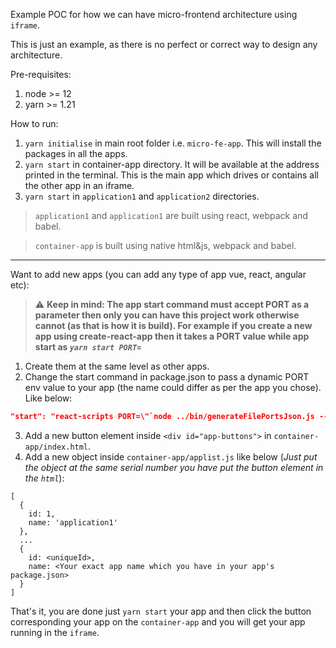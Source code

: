Example POC for how we can have micro-frontend architecture using `iframe`.


This is just an example, as there is no perfect or correct way to design any architecture.

Pre-requisites:

1. node >= 12
2. yarn >= 1.21

How to run:

1. `yarn initialise` in main root folder i.e. `micro-fe-app`. This will install the packages in all the apps.
2. `yarn start` in container-app directory. It will be available at the address printed in the terminal.
This is the main app which drives or contains all the other app in an iframe.
3. `yarn start` in `application1` and `application2` directories.

>`application1` and `application1` are built using react, webpack and babel.

>`container-app` is built using native html&js, webpack and babel.
***
Want to add new apps (you can add any type of app vue, react, angular etc):
>:warning: **Keep in mind: The app start command must accept PORT as a parameter then only you can have this project work otherwise cannot (as that is how it is build). For example if you create a new app using create-react-app then it takes a PORT value while app start as _`yarn start PORT=`_**

1. Create them at the same level as other apps.
2. Change the start command in package.json to pass a dynamic PORT env value to your app (the name could differ as per the app you chose). Like below:
```JSON
"start": "react-scripts PORT=\"`node ../bin/generateFilePortsJson.js --name=${npm_package_name}`\" start"
```
3. Add a new button element inside `<div id="app-buttons">` in `container-app/index.html`.
4. Add a new object inside `container-app/applist.js` like below (_Just put the object at the same serial number you have put the button element in the `html`_):
```
[
  {
    id: 1,
    name: 'application1'
  },
  ...
  {
    id: <uniqueId>,
    name: <Your exact app name which you have in your app's package.json>
  }
]
```
That's it, you are done just `yarn start` your app and then click the button corresponding your app on the `container-app` and you will get your app running in the `iframe`.